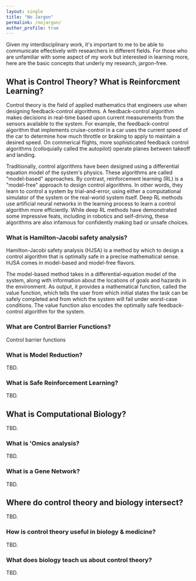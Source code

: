 ```yaml
---
layout: single
title: "No Jargon"
permalink: /nojargon/
author_profile: true
---
```


Given my interdisciplinary work, it's important to me to be able to communicate effectively with researchers in different fields.
For those who are unfamiliar with some aspect of my work but interested in learning more, here are the basic concepts that underly my research, jargon-free.

## What is Control Theory? What is Reinforcment Learning?

Control theory is the field of applied mathematics that engineers use when designing feedback-control algorithms.
A feedback-control algorithm makes decisions in real-time based upon current measurements from the sensors available to the system.
For example, the feedback-control algorithm that implements cruise-control in a car uses the current speed of the car to determine how much throttle or braking to apply to maintain a desired speed.
On commerical flights, more sophisticated feedback control algorithms (colloquially called the autopilot) operate planes between takeoff and landing.

Traditionally, control algorithms have been designed using a differential equation model of the system's physics.
These algorithms are called "model-based" approaches.
By contrast, reinforcement learning (RL) is a "model-free" approach to design control algorithms.
In other words, they learn to control a system by trial-and-error, using either a computational simulator of the system or the real-world system itself.
Deep RL methods use artificial neural networks in the learning process to learn a control algorithm more efficiently.
While deep RL methods have demonstrated some impressive feats, including in robotics and self-driving, these algorithms are also infamous for confidently making bad or unsafe choices.

### What is Hamilton-Jacobi safety analysis?

Hamilton-Jacobi safety analysis (HJSA) is a method by which to design a control algorithm that is optimally safe in a precise mathematical sense.
HJSA comes in model-based and model-free flavors.

The model-based method takes in a differential-equation model of the system, along with information about the locations of goals and hazards in the environment.
As output, it provides a mathematical function, called the value function, which tells the user from which initial states the task can be safely completed and from which the system will fail under worst-case conditions.
The value function also encodes the optimally safe feedback-control algorithm for the system.

### What are Control Barrier Functions?

Control barrier functions 

### What is Model Reduction?

TBD.

### What is Safe Reinforcement Learning?

TBD.

## What is Computational Biology?

TBD.

### What is 'Omics analysis?

TBD.

### What is a Gene Network?

TBD.

## Where do control theory and biology intersect?

TBD.

### How is control theory useful in biology & medicine?

TBD.

### What does biology teach us about control theory?

TBD.
